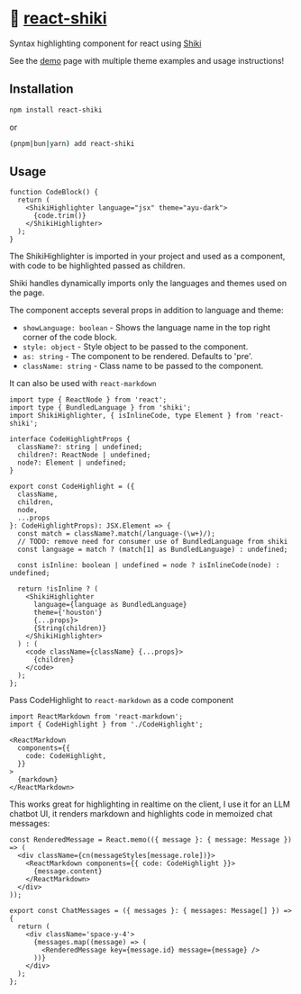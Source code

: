 # 🎨 [react-shiki](https://react-shiki.vercel.app/)

Syntax highlighting component for react using [Shiki](https://shiki.matsu.io/)


See the [demo](https://react-shiki.vercel.app/) page with multiple theme examples and usage instructions!

## Installation
```bash
npm install react-shiki
```
or

```bash
(pnpm|bun|yarn) add react-shiki
```

## Usage

```tsx
function CodeBlock() {
  return (
    <ShikiHighlighter language="jsx" theme="ayu-dark">
      {code.trim()}
    </ShikiHighlighter>
  );
}
```
The ShikiHighlighter is imported in your project and used as a component, with code to be highlighted passed as children.

Shiki handles dynamically imports only the languages and themes used on the page.

The component accepts several props in addition to language and theme:

- `showLanguage: boolean` - Shows the language name in the top right corner of the code block.
- `style: object` - Style object to be passed to the component.
- `as: string` - The component to be rendered. Defaults to 'pre'.
- `className: string` - Class name to be passed to the component.

It can also be used with `react-markdown`
```tsx
import type { ReactNode } from 'react';
import type { BundledLanguage } from 'shiki';
import ShikiHighlighter, { isInlineCode, type Element } from 'react-shiki';

interface CodeHighlightProps {
  className?: string | undefined;
  children?: ReactNode | undefined;
  node?: Element | undefined;
}

export const CodeHighlight = ({
  className,
  children,
  node,
  ...props
}: CodeHighlightProps): JSX.Element => {
  const match = className?.match(/language-(\w+)/);
  // TODO: remove need for consumer use of BundledLanguage from shiki
  const language = match ? (match[1] as BundledLanguage) : undefined;

  const isInline: boolean | undefined = node ? isInlineCode(node) : undefined;

  return !isInline ? (
    <ShikiHighlighter
      language={language as BundledLanguage}
      theme={'houston'}
      {...props}>
      {String(children)}
    </ShikiHighlighter>
  ) : (
    <code className={className} {...props}>
      {children}
    </code>
  );
};
```

Pass CodeHighlight to `react-markdown` as a code component
```tsx
import ReactMarkdown from 'react-markdown';
import { CodeHighlight } from './CodeHighlight';

<ReactMarkdown
  components={{
    code: CodeHighlight,
  }}
>
  {markdown}
</ReactMarkdown>
```

This works great for highlighting in realtime on the client, I use it for an LLM chatbot UI, it renders markdown and highlights code in memoized chat messages:
```tsx
const RenderedMessage = React.memo(({ message }: { message: Message }) => (
  <div className={cn(messageStyles[message.role])}>
    <ReactMarkdown components={{ code: CodeHighlight }}>
      {message.content}
    </ReactMarkdown>
  </div>
));

export const ChatMessages = ({ messages }: { messages: Message[] }) => {
  return (
    <div className='space-y-4'>
      {messages.map((message) => (
        <RenderedMessage key={message.id} message={message} />
      ))}
    </div>
  );
};
```